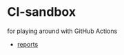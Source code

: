 # CI-sandbox

for playing around with GitHub Actions

* [reports](https://sjzeil.github.io/CI-sandbox/)

